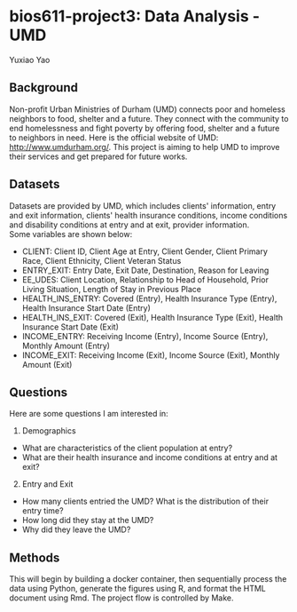 # bios611-project3: Data Analysis - UMD
Yuxiao Yao

## Background 
Non-profit Urban Ministries of Durham (UMD) connects poor and homeless neighbors to food, shelter and a future. 
They connect with the community to end homelessness and fight poverty by offering food, shelter and a future to neighbors in need. 
Here is the official website of UMD: http://www.umdurham.org/. This project is aiming to help UMD to improve their services and get prepared for future works. 

## Datasets
Datasets are provided by UMD, which includes clients' information, entry and exit information, clients' health insurance conditions, income conditions and disability conditions at entry and at exit, provider information.  
Some variables are shown below:  
* CLIENT: Client ID, Client Age at Entry, Client Gender, Client Primary Race, Client Ethnicity, Client Veteran Status
* ENTRY_EXIT: Entry Date, Exit Date, Destination, Reason for Leaving
* EE_UDES: Client Location, Relationship to Head of Household, Prior Living Situation, Length of Stay in Previous Place
* HEALTH_INS_ENTRY: Covered (Entry), Health Insurance Type (Entry), Health Insurance Start Date (Entry)
* HEALTH_INS_EXIT: Covered (Exit), Health Insurance Type (Exit), Health Insurance Start Date (Exit)
* INCOME_ENTRY: Receiving Income (Entry), Income Source (Entry), Monthly Amount (Entry)
* INCOME_EXIT: Receiving Income (Exit), Income Source (Exit), Monthly Amount (Exit)


## Questions
Here are some questions I am interested in:
1. Demographics
  + What are characteristics of the client population at entry?
  + What are their health insurance and income conditions at entry and at exit?
  
2. Entry and Exit
  + How many clients entried the UMD? What is the distribution of their entry time?
  + How long did they stay at the UMD?
  + Why did they leave the UMD?

  

## Methods
This will begin by building a docker container, then sequentially process the data using Python, generate the figures using R, and format the HTML document using Rmd. The project flow is controlled by Make.

